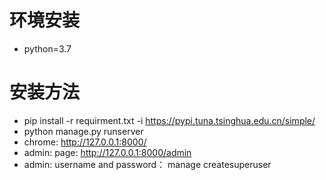 # 环境安装
- python=3.7

# 安装方法
- pip install -r requirment.txt -i https://pypi.tuna.tsinghua.edu.cn/simple/
- python manage.py runserver 
- chrome: http://127.0.0.1:8000/
- admin: page: http://127.0.0.1:8000/admin
- admin: username and password： manage createsuperuser
